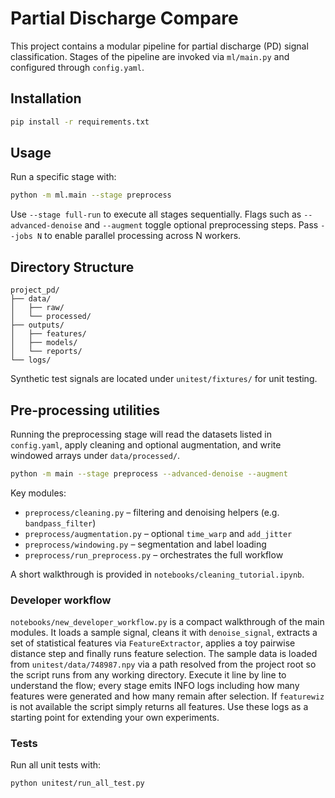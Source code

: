 # Partial Discharge Compare

This project contains a modular pipeline for partial discharge (PD) signal classification.
Stages of the pipeline are invoked via `ml/main.py` and configured through `config.yaml`.

## Installation

```bash
pip install -r requirements.txt
```

## Usage

Run a specific stage with:

```bash
python -m ml.main --stage preprocess
```

Use `--stage full-run` to execute all stages sequentially. Flags such as
`--advanced-denoise` and `--augment` toggle optional preprocessing steps.
Pass `--jobs N` to enable parallel processing across N workers.

## Directory Structure

```
project_pd/
├── data/
│   ├── raw/
│   └── processed/
├── outputs/
│   ├── features/
│   ├── models/
│   └── reports/
└── logs/
```

Synthetic test signals are located under `unitest/fixtures/` for unit testing.

## Pre-processing utilities

Running the preprocessing stage will read the datasets listed in
`config.yaml`, apply cleaning and optional augmentation, and write
windowed arrays under `data/processed/`.

```bash
python -m main --stage preprocess --advanced-denoise --augment
```

Key modules:

- `preprocess/cleaning.py` – filtering and denoising helpers (e.g. `bandpass_filter`)
- `preprocess/augmentation.py` – optional `time_warp` and `add_jitter`
- `preprocess/windowing.py` – segmentation and label loading
- `preprocess/run_preprocess.py` – orchestrates the full workflow

A short walkthrough is provided in `notebooks/cleaning_tutorial.ipynb`.

### Developer workflow

`notebooks/new_developer_workflow.py` is a compact walkthrough of the main
modules.  It loads a sample signal, cleans it with `denoise_signal`, extracts a
set of statistical features via `FeatureExtractor`, applies a toy pairwise
distance step and finally runs feature selection.  The sample data is loaded
from `unitest/data/748987.npy` via a path resolved from the project root so the
script runs from any working directory.  Execute it line by line to understand
the flow; every stage emits INFO logs including how many features were
generated and how many remain after selection.  If `featurewiz` is not
available the script simply returns all features.  Use these logs as a starting
point for extending your own experiments.

### Tests

Run all unit tests with:

```bash
python unitest/run_all_test.py
```

